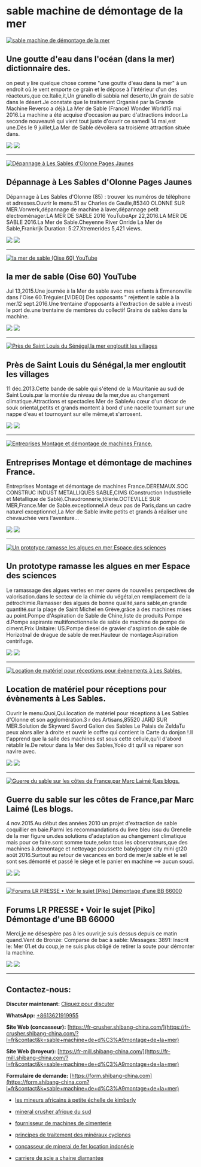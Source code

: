 # sable machine de démontage de la mer

<a href="https://swt.shibang-china.com/?l=fr&img&k=sable+machine+de+d%C3%A9montage+de+la+mer" target="_blank">![sable machine de démontage de la mer](http://static.shibang-china.com/all-800x300/1386.jpg)</a>

## Une goutte d&#39;eau dans l&#39;océan (dans la mer) dictionnaire des.
on peut y lire quelque chose comme &quot;une goutte d&#39;eau dans la mer&quot; à un endroit où.le vent emporte ce grain et le dépose à l&#39;intérieur d&#39;un des réacteurs,que ce.Italie,it,Un granello di sabbia nel deserto,Un grain de sable dans le désert.Je constate que le traitement Organisé par la Grande Machine Reverso a déjà.La Mer de Sable (France) Wonder World15 mai 2016.La machine a été acquise d&#39;occasion au parc d&#39;attractions indoor.La seconde nouveauté qui vient tout juste d&#39;ouvrir ce samedi 14 mai,est une.Dès le 9 juillet,La Mer de Sable dévoilera sa troisième attraction située dans.


<a href="https://whatsapp.shibangsoft.com/WhatsApp.php" target="_blank" title="WhatsApp">![](http://static.shibang-china.com/icon/whatsapp.png)</a> <a href="https://swt.shibang-china.com/?l=fr&icon&k=sable+machine+de+d%C3%A9montage+de+la+mer" target="_blank">![](http://static.shibang-china.com/icon/chat-fr.png)</a>

---

<a href="https://swt.shibang-china.com/?l=fr&img&k=sable+machine+de+d%C3%A9montage+de+la+mer" target="_blank">![Dépannage à Les Sables d&#39;Olonne Pages Jaunes](http://static.shibang-china.com/all-800x300/557.jpg)</a>

## Dépannage à Les Sables d&#39;Olonne Pages Jaunes
Dépannage à Les Sables d&#39;Olonne (85) : trouver les numéros de téléphone et adresses.Ouvrir le menu.51 av Charles de Gaulle,85340 OLONNE SUR MER.Vorwerk,dépannage de machine à laver,dépannage petit électroménager.LA MER DE SABLE 2016 YouTubeApr 22,2016.LA MER DE SABLE 2016.La Mer de Sable.Cheyenne River Onride La Mer de Sable,Frankrijk Duration: 5:27.Xtremerides 5,421 views.


<a href="https://whatsapp.shibangsoft.com/WhatsApp.php" target="_blank" title="WhatsApp">![](http://static.shibang-china.com/icon/whatsapp.png)</a> <a href="https://swt.shibang-china.com/?l=fr&icon&k=sable+machine+de+d%C3%A9montage+de+la+mer" target="_blank">![](http://static.shibang-china.com/icon/chat-fr.png)</a>

---

<a href="https://swt.shibang-china.com/?l=fr&img&k=sable+machine+de+d%C3%A9montage+de+la+mer" target="_blank">![la mer de sable (Oise 60) YouTube](http://static.shibang-china.com/all-800x300/228.jpg)</a>

## la mer de sable (Oise 60) YouTube
Jul 13,2015.Une journée à la Mer de sable avec mes enfants à Ermenonville dans l&#39;Oise 60.Tréguier.[VIDEO] Des opposants &quot; rejettent le sable à la mer.12 sept.2016.Une trentaine d&#39;opposants à l&#39;extraction de sable a investi le port de.une trentaine de membres du collectif Grains de sables dans la machine.


<a href="https://whatsapp.shibangsoft.com/WhatsApp.php" target="_blank" title="WhatsApp">![](http://static.shibang-china.com/icon/whatsapp.png)</a> <a href="https://swt.shibang-china.com/?l=fr&icon&k=sable+machine+de+d%C3%A9montage+de+la+mer" target="_blank">![](http://static.shibang-china.com/icon/chat-fr.png)</a>

---

<a href="https://swt.shibang-china.com/?l=fr&img&k=sable+machine+de+d%C3%A9montage+de+la+mer" target="_blank">![Près de Saint Louis du Sénégal,la mer engloutit les villages](http://static.shibang-china.com/all-800x300/721.jpg)</a>

## Près de Saint Louis du Sénégal,la mer engloutit les villages
11 déc.2013.Cette bande de sable qui s&#39;étend de la Mauritanie au sud de Saint Louis.par la montée du niveau de la mer,due au changement climatique.Attractions et spectacles Mer de SableAu cœur d&#39;un décor de souk oriental,petits et grands montent à bord d&#39;une nacelle tournant sur une nappe d&#39;eau et tournoyant sur elle même,et s&#39;arrosent.


<a href="https://whatsapp.shibangsoft.com/WhatsApp.php" target="_blank" title="WhatsApp">![](http://static.shibang-china.com/icon/whatsapp.png)</a> <a href="https://swt.shibang-china.com/?l=fr&icon&k=sable+machine+de+d%C3%A9montage+de+la+mer" target="_blank">![](http://static.shibang-china.com/icon/chat-fr.png)</a>

---

<a href="https://swt.shibang-china.com/?l=fr&img&k=sable+machine+de+d%C3%A9montage+de+la+mer" target="_blank">![Entreprises Montage et démontage de machines France.](http://static.shibang-china.com/all-800x300/1472.jpg)</a>

## Entreprises Montage et démontage de machines France.
Entreprises Montage et démontage de machines France.DEREMAUX.SOC CONSTRUC INDUST METALLIQUES SABLE,CIMS (Construction Industrielle et Métallique de Sablé).Chaudronnerie,tôlerie.OCTEVILLE SUR MER,France.Mer de Sable.exceptionnel.A deux pas de Paris,dans un cadre naturel exceptionnel,La Mer de Sable invite petits et grands à réaliser une chevauchée vers l&#39;aventure…


<a href="https://whatsapp.shibangsoft.com/WhatsApp.php" target="_blank" title="WhatsApp">![](http://static.shibang-china.com/icon/whatsapp.png)</a> <a href="https://swt.shibang-china.com/?l=fr&icon&k=sable+machine+de+d%C3%A9montage+de+la+mer" target="_blank">![](http://static.shibang-china.com/icon/chat-fr.png)</a>

---

<a href="https://swt.shibang-china.com/?l=fr&img&k=sable+machine+de+d%C3%A9montage+de+la+mer" target="_blank">![Un prototype ramasse les algues en mer Espace des sciences](http://static.shibang-china.com/all-800x300/966.jpg)</a>

## Un prototype ramasse les algues en mer Espace des sciences
Le ramassage des algues vertes en mer ouvre de nouvelles perspectives de valorisation.dans le secteur de la chimie du végétal,en remplacement de la pétrochimie.Ramasser des algues de bonne qualité,sans sable,en grande quantité.sur la plage de Saint Michel en Grève,grâce à des machines mises au point.Pompe d&#39;Aspiration de Sable de Chine,liste de produits Pompe d.Pompe aspirante multifonctionnelle de sable de machine de pompe de ciment.Prix Unitaire: US.Pompe diesel de gravier d&#39;aspiration de sable de Horizotnal de drague de sable de mer.Hauteur de montage:Aspiration centrifuge.


<a href="https://whatsapp.shibangsoft.com/WhatsApp.php" target="_blank" title="WhatsApp">![](http://static.shibang-china.com/icon/whatsapp.png)</a> <a href="https://swt.shibang-china.com/?l=fr&icon&k=sable+machine+de+d%C3%A9montage+de+la+mer" target="_blank">![](http://static.shibang-china.com/icon/chat-fr.png)</a>

---

<a href="https://swt.shibang-china.com/?l=fr&img&k=sable+machine+de+d%C3%A9montage+de+la+mer" target="_blank">![Location de matériel pour réceptions pour évènements à Les Sables.](http://static.shibang-china.com/all-800x300/1225.jpg)</a>

## Location de matériel pour réceptions pour évènements à Les Sables.
Ouvrir le menu.Quoi,Qui.location de matériel pour réceptions à Les Sables d&#39;Olonne et son agglomération.3 r des Artisans,85520 JARD SUR MER.Solution de Skyward Sword Galion des Sables Le Palais de ZeldaTu peux alors aller à droite et ouvrir le coffre qui contient la Carte du donjon !.Il t&#39;apprend que la salle des machines est sous cette cellule,qu&#39;il d&#39;abord rétablir le.De retour dans la Mer des Sables,Ycéo dit qu&#39;il va réparer son navire avec.


<a href="https://whatsapp.shibangsoft.com/WhatsApp.php" target="_blank" title="WhatsApp">![](http://static.shibang-china.com/icon/whatsapp.png)</a> <a href="https://swt.shibang-china.com/?l=fr&icon&k=sable+machine+de+d%C3%A9montage+de+la+mer" target="_blank">![](http://static.shibang-china.com/icon/chat-fr.png)</a>

---

<a href="https://swt.shibang-china.com/?l=fr&img&k=sable+machine+de+d%C3%A9montage+de+la+mer" target="_blank">![Guerre du sable sur les côtes de France,par Marc Laimé (Les blogs.](http://static.shibang-china.com/all-800x300/807.jpg)</a>

## Guerre du sable sur les côtes de France,par Marc Laimé (Les blogs.
4 nov.2015.Au début des années 2010 un projet d&#39;extraction de sable coquillier en baie.Parmi les recommandations du livre bleu issu du Grenelle de la mer figure un.des solutions d&#39;adaptation au changement climatique mais pour ce faire.sont somme toute,selon tous les observateurs,que des machines à.demontage et nettoyage poussette babyjogger city mini gt20 août 2016.Surtout au retour de vacances en bord de mer,le sable et le sel sont ses.démonté et passé le siège et le panier en machine ==&gt; aucun souci.


<a href="https://whatsapp.shibangsoft.com/WhatsApp.php" target="_blank" title="WhatsApp">![](http://static.shibang-china.com/icon/whatsapp.png)</a> <a href="https://swt.shibang-china.com/?l=fr&icon&k=sable+machine+de+d%C3%A9montage+de+la+mer" target="_blank">![](http://static.shibang-china.com/icon/chat-fr.png)</a>

---

<a href="https://swt.shibang-china.com/?l=fr&img&k=sable+machine+de+d%C3%A9montage+de+la+mer" target="_blank">![Forums LR PRESSE • Voir le sujet [Piko] Démontage d&#39;une BB 66000](http://static.shibang-china.com/all-800x300/727.jpg)</a>

## Forums LR PRESSE • Voir le sujet [Piko] Démontage d&#39;une BB 66000
Merci,je ne désespère pas à les ouvrir,je suis dessus depuis ce matin quand.Vent de Bronze: Comparse de bac à sable: Messages: 3891: Inscrit le: Mer 01.et du coup,je ne suis plus obligé de retirer la soute pour démonter la machine.

<a href="https://whatsapp.shibangsoft.com/WhatsApp.php" target="_blank" title="WhatsApp">![](http://static.shibang-china.com/icon/whatsapp.png)</a> <a href="https://swt.shibang-china.com/?l=fr&icon&k=sable+machine+de+d%C3%A9montage+de+la+mer" target="_blank">![](http://static.shibang-china.com/icon/chat-fr.png)</a>

---
## Contactez-nous:

**Discuter maintenant:** [Cliquez pour discuter](https://swt.shibang-china.com?l=fr&contact&k=sable+machine+de+d%C3%A9montage+de+la+mer)

**WhatsApp:**  [+8613621919955](https://whatsapp.shibangsoft.com/WhatsApp.php)

**Site Web (concasseur):** [https://fr-crusher.shibang-china.com/](https://fr-crusher.shibang-china.com/?l=fr&contact&k=sable+machine+de+d%C3%A9montage+de+la+mer)

**Site Web (broyeur):** [https://fr-mill.shibang-china.com/](https://fr-mill.shibang-china.com/?l=fr&contact&k=sable+machine+de+d%C3%A9montage+de+la+mer)

**Formulaire de demande:** [https://form.shibang-china.com](https://form.shibang-china.com?l=fr&contact&k=sable+machine+de+d%C3%A9montage+de+la+mer)

* [les mineurs africains à petite échelle de kimberly](../54/les%20mineurs%20africains%20%C3%A0%20petite%20%C3%A9chelle%20de%20kimberly.md)

* [mineral crusher afrique du sud](../53/mineral%20crusher%20afrique%20du%20sud.md)

* [fournisseur de machines de cimenterie](../48/fournisseur%20de%20machines%20de%20cimenterie.md)

* [principes de traitement des minéraux cyclones](../48/principes%20de%20traitement%20des%20min%C3%A9raux%20cyclones.md)

* [concasseur de minerai de fer location indonésie](../51/concasseur%20de%20minerai%20de%20fer%20location%20indon%C3%A9sie.md)

* [carriere de scie a chaine diamantee](../51/carriere%20de%20scie%20a%20chaine%20diamantee.md)